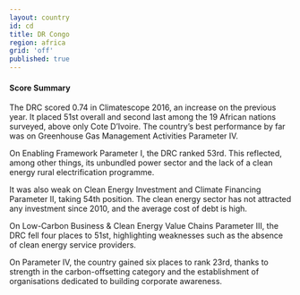 ```yaml
---
layout: country
id: cd
title: DR Congo
region: africa
grid: 'off'
published: true
---
```



#### Score Summary

The DRC scored 0.74 in Climatescope 2016, an increase on the previous year. It placed 51st overall and second last among the 19 African nations surveyed, above only Cote D’Ivoire. The country’s best performance by far was on Greenhouse Gas Management Activities Parameter IV.

On Enabling Framework Parameter I, the DRC ranked 53rd. This reflected, among other things, its unbundled power sector and the lack of a clean energy rural electrification programme.

It was also weak on Clean Energy Investment and Climate Financing Parameter II, taking 54th position. The clean energy sector has not attracted any investment since 2010, and the average cost of debt is high.

On Low-Carbon Business & Clean Energy Value Chains Parameter III, the DRC fell four places to 51st, highlighting weaknesses such as the absence of clean energy service providers. 

On Parameter IV, the country gained six places to rank 23rd, thanks to strength in the carbon-offsetting category and the establishment of organisations dedicated to building corporate awareness.
